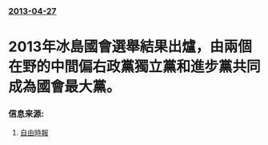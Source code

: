 ### [2013-04-27](/news/2013/04/27/index.md)

##### 
# 2013年冰島國會選舉結果出爐，由兩個在野的中間偏右政黨獨立黨和進步黨共同成為國會最大黨。




### 信息来源:

1. [自由時報](https://web.archive.org/web/20130430044544/http://www.libertytimes.com.tw/2013/new/apr/29/today-int1.htm)
